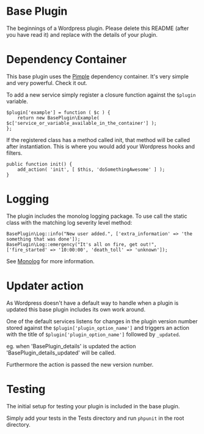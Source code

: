 # Base Plugin
The beginnings of a Wordpress plugin. Please delete this README (after you have read it) and replace with the details of your plugin.

# Dependency Container
This base plugin uses the [Pimple](http://pimple.sensiolabs.org/) dependency container. It's very simple and very powerful. Check it out.

To add a new service simply register a closure function against the `$plugin` variable. 

    $plugin['example'] = function ( $c ) {
    	return new BasePlugin\Example( $c['service_or_variable_available_in_the_container'] );
    };

If the registered class has a method called init, that method will be called after instantiation. This is where you would add your Wordpress hooks and filters.

    public function init() {
        add_action( 'init', [ $this, 'doSomethingAwesome' ] );
    }
    
# Logging
The plugin includes the monolog logging package. To use call the static class with the matching log severity level method:

    BasePlugin\Log::info("New user added.", ['extra_information' => 'the something that was done']);
    BasePlugin\Log::emergency("It's all on fire, get out!", ['fire_started' => '10:00:00', 'death_toll' => 'unknown']);

See [Monolog](https://github.com/Seldaek/monolog) for more information.

# Updater action
As Wordpress doesn't have a default way to handle when a plugin is updated this base plugin includes its own work around.

One of the default services listens for changes in the plugin version number stored against the `$plugin['plugin_option_name']` and triggers an action with the title of `$plugin['plugin_option_name']` followed by `_updated`.

eg. when 'BasePlugin_details' is updated the action 'BasePlugin_details_updated' will be called.

Furthermore the action is passed the new version number.

# Testing
The initial setup for testing your plugin is included in the base plugin.

Simply add your tests in the Tests directory and run `phpunit` in the root directory.